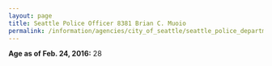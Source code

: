 ```yaml
---
layout: page
title: Seattle Police Officer 8381 Brian C. Muoio
permalink: /information/agencies/city_of_seattle/seattle_police_department/copbook/8381/
---
```


**Age as of Feb. 24, 2016:** 28
